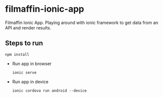 # filmaffin-ionic-app
Filmaffin Ionic App. Playing around with ionic framework to get data from an API and render results.

## Steps to run

```
npm install
```

* Run app in browser
    ```
    ionic serve
    ```

* Run app in device
    ```
    ionic cordova run android --device 
    ```
